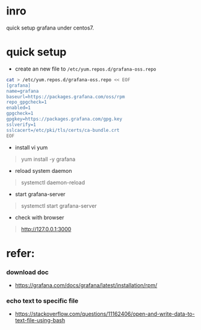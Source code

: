# inro
quick setup grafana under centos7.

# quick setup
- create an new file to `/etc/yum.repos.d/grafana-oss.repo`
```bash
cat > /etc/yum.repos.d/grafana-oss.repo << EOF
[grafana]
name=grafana
baseurl=https://packages.grafana.com/oss/rpm
repo_gpgcheck=1
enabled=1
gpgcheck=1
gpgkey=https://packages.grafana.com/gpg.key
sslverify=1
sslcacert=/etc/pki/tls/certs/ca-bundle.crt
EOF
```
- install vi yum
> yum install -y grafana

- reload system daemon
> systemctl daemon-reload

- start grafana-server
> systemctl start grafana-server

- check with browser
> http://127.0.0.1:3000

# refer:
### download doc
- https://grafana.com/docs/grafana/latest/installation/rpm/
### echo text to specific file
- https://stackoverflow.com/questions/11162406/open-and-write-data-to-text-file-using-bash